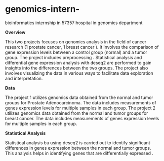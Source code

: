 # genomics-intern-
bioinformatics internship in 57357 hospital in genomics department 

**Overview**

This two projects focuses on genomics analysis in the field of cancer research (1 prostate cancer, 1 breast cancer ). It involves the comparison of gene expression levels between a control group (normal) and a tumor group. The project includes preprocessing . Statistical analysis and differential gene expression analysis  with deseq2  are performed to gain insights into the differences between the two groups. The project also involves visualizing the data in various ways to facilitate data exploration and interpretation.

**Data**

The project 1 utilizes genomics data obtained from the normal and tumor groups for Prostate Adenocarcinoma. The data includes measurements of genes expression levels for multiple samples in each group.
The project 2 utilizes genomics data obtained from the normal and tumor groups for breast cancer. The data includes measurements of genes expression levels for multiple samples in each group.

**Statistical Analysis**

Statistical analysis bu using deseq2 is carried out to identify significant differences in genes expression between the normal and tumor groups. This analysis helps in identifying genes that are differentially expressed .
